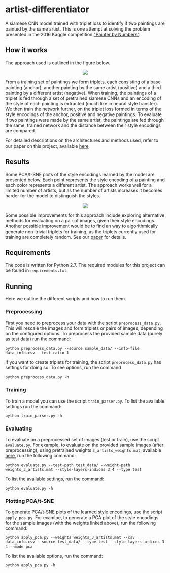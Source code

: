 # artist-differentiator
A siamese CNN model trained with triplet loss to identify if two paintings are painted by the same artist.
This is one attempt at solving the problem presented in the 2016 Kaggle competition ["Painter by Numbers"](https://www.kaggle.com/c/painter-by-numbers).

## How it works
The approach used is outlined in the figure below.

<p align="center"> 
<img src=https://github.com/josefmal/artist-differentiator/blob/master/figures/siamese_net.svg>
</p>

From a training set of paintings we form triplets, each consisting of a base painting (anchor), another painting by the same artist (positive) and a third painting by a different artist (negative). When training, the paintings of a triplet is fed through a set of pretrained siamese CNNs and an encoding of the style of each painting is extracted (much like in neural
style transfer). We then train the network further, on the triplet loss formed in terms of the style encodings of the anchor, positive and negative paintings. To evaluate if two paintings were made by the same artist, the paintings are fed through the same, trained network and the distance between their style encodings are compared.

For detailed descriptions on the architectures and methods used, refer to our paper on this project, available [here](https://drive.google.com/drive/folders/1oRqil4zFwI-TcJiYQLB2p4_2Po44p0le?usp=sharing).

## Results
Some PCA/t-SNE plots of the style encodings learned by the model are presented below. Each point represents the style encoding of a painting and each color represents a different artist. The approach works well for a limited number of artists, but as the number of artists increases it becomes harder for the model to distinguish the styles.

<p align="center"> 
<img src=https://github.com/josefmal/artist-differentiator/blob/master/figures/results.svg >
</p>

Some possible improvements for this approach include exploring alternative methods for evaluating on a pair of images, given their style encodings. Another possible improvement would be to find an way to algorithmically generate non-trivial triplets for training, as the triplets currently used for training are completely random. See our [paper](https://drive.google.com/drive/folders/1oRqil4zFwI-TcJiYQLB2p4_2Po44p0le?usp=sharing) for details.


## Requirements
The code is written for Python 2.7. The required modules for this project can be found in `requirements.txt`.

## Running
Here we outline the different scripts and how to run them.

### Preprocessing
First you need to preprocess your data with the script `preprocess_data.py`. This will rescale the images and form triplets or pairs of images, depending on the configured options. To preprocess the provided sample data (purely as test data) run the command: 

`python preprocess_data.py --source sample_data/ --info-file data_info.csv --test-ratio 1`

If you want to create triplets for training, the script `preprocess_data.py` has settings for doing so. To see options, run the command

`python preprocess_data.py -h`

### Training
To train a model you can use the script `train_parser.py`. To list the available settings run the command:

`python train_parser.py -h`

### Evaluating
To evaluate on a preprocessed set of images (test or train), use the script `evaluate.py`. For example, to evaluate on the provided sample images (after preprocessing), using pretrained weights `3_artists_weights.mat`, available [here](https://drive.google.com/drive/folders/1oRqil4zFwI-TcJiYQLB2p4_2Po44p0le?usp=sharing), run the following command:

`python evaluate.py --test-path test_data/ --weight-path weights_3_artists.mat --style-layers-indices 3 4 --type test`

To list the available settings, run the command:

`python evaluate.py -h`

### Plotting PCA/t-SNE
To generate PCA/t-SNE plots of the learned style encodings, use the script `apply_pca.py`. For examlpe, to generate a PCA plot of the style encodings for the sample images (with the weights linked above), run the following command:

`python apply_pca.py --weights weights_3_artists.mat --csv data_info.csv --source test_data/ --type test --style-layers-indices 3 4 --mode pca`

To list the available options, run the command:

`python apply_pca.py -h`

